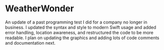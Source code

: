 # WeatherWonder
An update of a past programming test I did for a company no longer in business. I updated the syntax and style to modern Swift usage and added error handling, location awareness, and restructured the code to be more readable.
I plan on updating the graphics and adding lots of code comments and documentation next.
